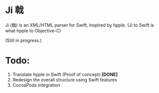 # Ji 戟
Ji (戟) is an XML/HTML parser for Swift, inspired by hpple. (Ji to Swift is what hpple to Objective-C)

(Still in progress.)

# Todo:
1. Translate hpple in Swift (Proof of concept) **[DONE]**
2. Redesign the overall structure using Swift features
3. CocoaPods integration
